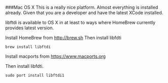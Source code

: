 ###Mac OS X
This is a really nice platform. Almost everything is installed already. Given that you are a developer and have the latest XCode installed.

libftdi is available to OS X in at least to ways where HomeBrew currently provides latest version. 

Install HomeBrew from http://brew.sh
Then install libfdti
```
brew install libftdi
```

Install macports from https://www.macports.org

Then install libfdti.
```
sudo port install libftdi1
```